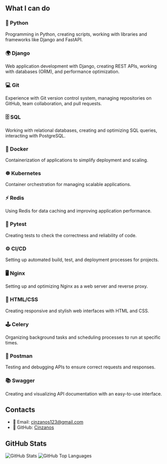 ## What I can do

### 🐍 Python
Programming in Python, creating scripts, working with libraries and frameworks like Django and FastAPI.

### 🌍 Django
Web application development with Django, creating REST APIs, working with databases (ORM), and performance optimization.

### 💻 Git
Experience with Git version control system, managing repositories on GitHub, team collaboration, and pull requests.

### 🗄️ SQL
Working with relational databases, creating and optimizing SQL queries, interacting with PostgreSQL.

### 🐋 Docker
Containerization of applications to simplify deployment and scaling.

### ☸️ Kubernetes
Container orchestration for managing scalable applications.

### ⚡ Redis
Using Redis for data caching and improving application performance.

### 🔧 Pytest
Creating tests to check the correctness and reliability of code.

### ⚙️ CI/CD
Setting up automated build, test, and deployment processes for projects.

### 🖥️ Nginx
Setting up and optimizing Nginx as a web server and reverse proxy.

### 🎨 HTML/CSS
Creating responsive and stylish web interfaces with HTML and CSS.

### 🕹️ Celery
Organizing background tasks and scheduling processes to run at specific times.

### 📧 Postman
Testing and debugging APIs to ensure correct requests and responses.

### 📚 Swagger
Creating and visualizing API documentation with an easy-to-use interface.

## Contacts
- 📧 Email: cinzanos123@gmail.com
- 💼 GitHub: [Cinzanos](https://github.com/Cinzanos)

## GitHub Stats
![GitHub Stats](https://github-readme-stats.vercel.app/api?username=Cinzanos&show_icons=true&theme=dark)
![GitHub Top Languages](https://github-readme-stats.vercel.app/api/top-langs/?username=Cinzanos&layout=compact&theme=dark)

